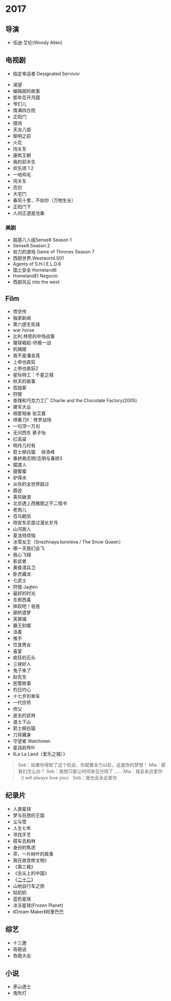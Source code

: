 # 2017

## 导演

* 伍迪·艾伦(Woody Allen)

## 电视剧

- 指定幸运者 Designated Servivor
* 渴望
* 编辑部的故事
* 那年花开月圆
* 爷们儿
* 情满四合院
* 正阳门
* 猎场
* 天龙八部
* 黎明之前
* 火花
* 闯关东
* 康熙王朝
* 我的前半生
* 欢乐颂 1 2
* 一地鸡毛
* 闯关东
* 亮剑
* 大宅门
* 春风十里，不如你（万物生长）
* 正阳门下
* 人间正道是沧桑

### 美剧

* 超感八人组Sense8 Season 1
* Sense8.Season.2
* 权力的游戏 Game of Thrones Season 7
* 西部世界.Westworld.S01
* Agents of S.H.I.E.L.D.6
* 国土安全 Homeland6
* HomelandEI Negocio
* 西部风云 into the west

## Film

* 悟空传
* 独家新闻
* 第六感生死缘
* war horse
* 比利.林恩的中场战事
* 猩球崛起-终极一战
* 机械姬
* 我不是潘金莲
* 上帝也疯狂
* 上帝也疯狂2
* 星际特工：千星之城
* 秋天的故事
* 孤独客
* 狩猎
* 查理和巧克力工厂 Charlie and the Chocolate Factory(2005)
* 建军大业
* 相爱相亲 张艾嘉
* 绣春刀II：修罗战场
* 一句顶一万句
* 无问西东 章子怡
* 红高粱
* 明月几时有
* 箭士柳白猿 　徐浩峰
* 春娇救志明/志明与春娇3
* 摆渡人
* 甜蜜蜜
* 驴得水
* 从你的全世界路过
* 爵迹
* 乘风破浪
* 北京遇上西雅图之不二情书
* 老炮儿
* 百鸟朝凤
* 陪安东尼度过漫长岁月
* 山河故人
* 夏洛特烦恼
* 冰雪女王（Snezhnaya koroleva / The Snow Queen）
* 哪一天我们会飞
* 我心飞翔
* 影武者
* 黄昏清兵卫
* 卧虎藏龙
* 七武士
* 狩猎 Jagten
* 最好的时光
* 东邪西毒
* 摔跤吧！爸爸
* 廊桥遗梦
* 芙蓉镇
* 霸王别姬
* 活着
* 推手
* 饮食男女
* 喜宴
* 疯狂的石头
* 三峡好人
* 鬼子来了
* 赵先生
* 民警故事
* 烈日灼心
* 十七岁的单车
* 一代宗师
* 师父
* 逝去的武林
* 道士下山
* 箭士柳白猿
* 刀背藏身
* 守望者 Watchmen
* 星战前传Ⅲ
* 《La La Land（爱乐之城）》

> Seb：如果你得到了这个机会，你就要全力以赴，这是你的梦想！
> Mia：那我们怎么办？
> Seb：我想只能让时间来见分晓了
> ......
> Mia：我会永远爱你（I will always love you）
> Seb：我也会永远爱你


## 纪录片

* 人类星球
* 梦与狂想的王国
* 尘与雪
* 人生七年
* 寻找手艺
* 搭车去柏林
* 身份的焦虑
* 茶，一片树叶的故事
* 我在故宫修文物》
* 《第三极》
* 《舌尖上的中国》
* 《[二十二](ftp://ygdy8:ygdy8@yg45.dydytt.net:8146/阳光电影www.ygdy8.com.二十二.HD.1080p.国语中英双字.mp4)》
* 山地自行车之旅
* 姑奶奶
* 蓝色星球
* 冰冻星球(Frozen Planet)
* 《Dream Maker》阿里巴巴

## 综艺

* 十三邀
* 奇葩说
* 奇葩大会

## 小说

* 茅山道士
* 鬼吹灯

